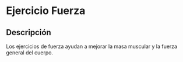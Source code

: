 # Ejercicio Fuerza 

## Descripción

Los ejercicios de fuerza ayudan a mejorar la masa muscular y la fuerza general del cuerpo.





